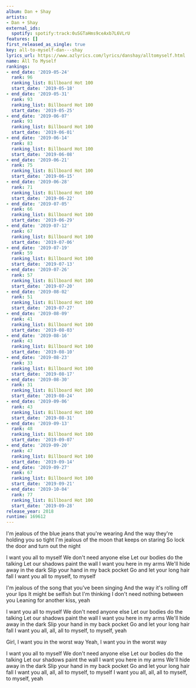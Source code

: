 ```yaml
---
album: Dan + Shay
artists:
- Dan + Shay
external_ids:
  spotify: spotify:track:0uSGTaHms9ceAxb7L6VLrU
features: []
first_released_as_single: true
key: all-to-myself-dan---shay
lyrics_url: https://www.azlyrics.com/lyrics/danshay/alltomyself.html
name: All To Myself
rankings:
- end_date: '2019-05-24'
  rank: 96
  ranking_list: Billboard Hot 100
  start_date: '2019-05-18'
- end_date: '2019-05-31'
  rank: 93
  ranking_list: Billboard Hot 100
  start_date: '2019-05-25'
- end_date: '2019-06-07'
  rank: 93
  ranking_list: Billboard Hot 100
  start_date: '2019-06-01'
- end_date: '2019-06-14'
  rank: 83
  ranking_list: Billboard Hot 100
  start_date: '2019-06-08'
- end_date: '2019-06-21'
  rank: 75
  ranking_list: Billboard Hot 100
  start_date: '2019-06-15'
- end_date: '2019-06-28'
  rank: 71
  ranking_list: Billboard Hot 100
  start_date: '2019-06-22'
- end_date: '2019-07-05'
  rank: 66
  ranking_list: Billboard Hot 100
  start_date: '2019-06-29'
- end_date: '2019-07-12'
  rank: 67
  ranking_list: Billboard Hot 100
  start_date: '2019-07-06'
- end_date: '2019-07-19'
  rank: 59
  ranking_list: Billboard Hot 100
  start_date: '2019-07-13'
- end_date: '2019-07-26'
  rank: 57
  ranking_list: Billboard Hot 100
  start_date: '2019-07-20'
- end_date: '2019-08-02'
  rank: 51
  ranking_list: Billboard Hot 100
  start_date: '2019-07-27'
- end_date: '2019-08-09'
  rank: 41
  ranking_list: Billboard Hot 100
  start_date: '2019-08-03'
- end_date: '2019-08-16'
  rank: 43
  ranking_list: Billboard Hot 100
  start_date: '2019-08-10'
- end_date: '2019-08-23'
  rank: 33
  ranking_list: Billboard Hot 100
  start_date: '2019-08-17'
- end_date: '2019-08-30'
  rank: 31
  ranking_list: Billboard Hot 100
  start_date: '2019-08-24'
- end_date: '2019-09-06'
  rank: 43
  ranking_list: Billboard Hot 100
  start_date: '2019-08-31'
- end_date: '2019-09-13'
  rank: 48
  ranking_list: Billboard Hot 100
  start_date: '2019-09-07'
- end_date: '2019-09-20'
  rank: 47
  ranking_list: Billboard Hot 100
  start_date: '2019-09-14'
- end_date: '2019-09-27'
  rank: 67
  ranking_list: Billboard Hot 100
  start_date: '2019-09-21'
- end_date: '2019-10-04'
  rank: 77
  ranking_list: Billboard Hot 100
  start_date: '2019-09-28'
release_year: 2018
runtime: 169612
---
```

I'm jealous of the blue jeans that you're wearing
And the way they're holding you so tight
I'm jealous of the moon that keeps on staring
So lock the door and turn out the night

I want you all to myself
We don't need anyone else
Let our bodies do the talking
Let our shadows paint the wall
I want you here in my arms
We'll hide away in the dark
Slip your hand in my back pocket
Go and let your long hair fall
I want you all to myself, to myself

I'm jealous of the song that you've been singing
And the way it's rolling off your lips
It might be selfish but I'm thinking
I don't need nothing between you
Leaning for another kiss, yeah

I want you all to myself
We don't need anyone else
Let our bodies do the talking
Let our shadows paint the wall
I want you here in my arms
We'll hide away in the dark
Slip your hand in my back pocket
Go and let your long hair fall
I want you all, all, all to myself, to myself, yeah

Girl, I want you in the worst way
Yeah, I want you in the worst way

I want you all to myself
We don't need anyone else
Let our bodies do the talking
Let our shadows paint the wall
I want you here in my arms
We'll hide away in the dark
Slip your hand in my back pocket
Go and let your long hair fall
I want you all, all, all to myself, to myself
I want you all, all, all to myself, to myself, yeah
